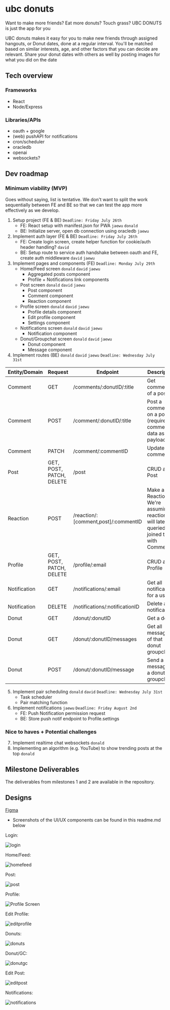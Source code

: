 # ubc donuts

Want to make more friends? Eat more donuts? Touch grass? UBC DONUTS is just the app for you

UBC donuts makes it easy for you to make new friends through assigned hangouts, or Donut dates, done at a regular interval. You'll be matched based on similar interests, age, and other factors that you can decide are relevant. Share your donut dates with others as well by posting images for what you did on the date

## Tech overview
### Frameworks
- React
- Node/Express

### Libraries/APIs
- oauth + google
- (web) pushAPI for notifications
- cron/scheduler
- oracledb
- openai
- websockets?

## Dev roadmap
### Minimum viability (MVP)
Goes without saying, list is tentative. We don't want to split the work sequentially between FE and BE so that we can test the app more effectively as we develop. 
1. Setup project (FE & BE) `Deadline: Friday July 26th`
    - FE: React setup with manifest.json for PWA `jaewu` `donald`
    - BE: Initialize server, open db connection using oracledb `jaewu`
2. Implement auth layer (FE & BE) `Deadline: Friday July 26th`
    - FE: Create login screen, create helper function for cookie/auth header handling? `david`
    - BE: Setup route to service auth handshake between oauth and FE, create auth middleware `david` `jaewu`
3. Implement pages and components (FE) `Deadline: Monday July 29th`
    - Home/Feed screen `donald` `david` `jaewu`
       - Aggregated posts component
       - Profile + Notifications link components
    - Post screen `donald` `david` `jaewu`
       - Post component
       - Comment component
       - Reaction component
    - Profile screen `donald` `david` `jaewu`
       - Profile details component
       - Edit profile component
       - Settings component
    - Notifications screen `donald` `david` `jaewu`
       - Notification component
    - Donut/Groupchat screen `donald` `david` `jaewu`
       - Donut component
       - Message component 
4. Implement routes (BE) `donald` `david` `jaewu` `Deadline: Wednesday July 31st`

| Entity/Domain  | Request | Endpoint | Description |
| ------------- | --------- | -------|------|
| Comment  | GET  | /comments/:donutID/:title | Get comments of a post |
| Comment  | POST  | /comment/:donutID/:title | Post a comment on a post (requires comment data as payload) |
| Comment  | PATCH  | /comment/:commentID | Update a comment |
| Post  | GET, POST, PATCH, DELETE | /post | CRUD a Post |
| Reaction  | POST  | /reaction/:[comment,post]/:commentID | Make a Reaction. We're assuming reactions will later be queried as a joined table with Comment |
| Profile  | GET, POST, PATCH, DELETE  | /profile/:email | CRUD a Profile |
| Notification  | GET  | /notifications/:email | Get all notifications for a user |
| Notification  | DELETE  | /notifications/:notificationID | Delete a notification |
| Donut  | GET | /donut/:donutID | Get a donut |
| Donut  | GET  | /donut/:donutID/messages | Get all messages of that donut groupchat |
| Donut  | POST  | /donut/:donutID/message | Send a message to a donut groupchat |

5. Implement pair scheduling `donald` `david` `Deadline: Wednesday July 31st`
    - Task scheduler
    - Pair matching function
6. Implement notifications `jaewu` `Deadline: Friday August 2nd`
    - FE: Push Notification permission request
    - BE: Store push notif endpoint to Profile.settings
### Nice to haves + Potential challenges
7. Implement realtime chat websockets `donald`
8. Implementing an algorithm (e.g. YouTube) to show trending posts at the top `donald`

## Milestone Deliverables
The deliverables from milestones 1 and 2 are available in the repository.

## Designs
[Figma](https://www.figma.com/design/5MwsKv2K0UF992YiA5SHGG/UBC-Donut?node-id=0-1&t=1UEKMSak5VygBJRv-0)
- Screenshots of the UI/UX components can be found in this readme.md below

Login:

![login](https://media.github.students.cs.ubc.ca/user/17165/files/852f1534-a7ce-4ceb-877a-3ad46173c7d4)

Home/Feed:

![homefeed](https://media.github.students.cs.ubc.ca/user/17165/files/91064e99-717b-484e-b1c0-23f422eb3443)

Post:

![post](https://media.github.students.cs.ubc.ca/user/17165/files/1e3746fa-adf6-40d6-80de-59aa224f4e2a)

Profile:

![Profile Screen](https://media.github.students.cs.ubc.ca/user/21790/files/3bd7eedf-04f6-499d-93e0-c79dcda59346)

Edit Profile:

![editprofile](https://media.github.students.cs.ubc.ca/user/17165/files/e62afcaa-d341-490a-a33f-f7268271f094)

Donuts:

![donuts](https://media.github.students.cs.ubc.ca/user/17165/files/d01adefd-ac26-4546-9793-6d2ff22221ec)

Donut/GC:

![donutgc](https://media.github.students.cs.ubc.ca/user/17165/files/cc66e53b-782e-43ba-a420-2d815adc2aa1)

Edit Post:

![editpost](https://media.github.students.cs.ubc.ca/user/17165/files/0240d80f-ffde-487c-9317-1c8f2b7a41db)

Notifications:

![notifications](https://media.github.students.cs.ubc.ca/user/17165/files/a9290c7d-24fc-4577-855b-5ec8a38f9f12)

